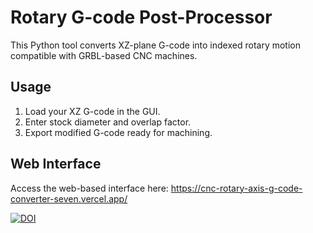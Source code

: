 # Rotary G-code Post-Processor

This Python tool converts XZ-plane G-code into indexed rotary motion compatible with GRBL-based CNC machines.

## Usage
1. Load your XZ G-code in the GUI.
2. Enter stock diameter and overlap factor.
3. Export modified G-code ready for machining.

## Web Interface
Access the web-based interface here: https://cnc-rotary-axis-g-code-converter-seven.vercel.app/	  



[![DOI](https://zenodo.org/badge/DOI/10.5281/zenodo.17211808.svg)](https://doi.org/10.5281/zenodo.17211808)


